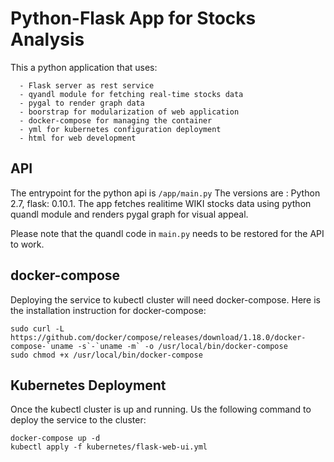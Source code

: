 # Python-Flask App for Stocks Analysis
This a python application that uses:

      - Flask server as rest service
      - qyandl module for fetching real-time stocks data
      - pygal to render graph data
      - boorstrap for modularization of web application
      - docker-compose for managing the container
      - yml for kubernetes configuration deployment
      - html for web development
 
 ## API
 The entrypoint for the python api is ```/app/main.py```
 The versions are : Python 2.7, flask: 0.10.1.
The app fetches realitime WIKI stocks data using python quandl module and renders pygal graph for visual appeal. 

Please note that the quandl code in `main.py` needs to be restored for the API to work.

## docker-compose
Deploying the service to kubectl cluster will need docker-compose.
Here is the installation instruction for docker-compose:
```
sudo curl -L https://github.com/docker/compose/releases/download/1.18.0/docker-compose-`uname -s`-`uname -m` -o /usr/local/bin/docker-compose
sudo chmod +x /usr/local/bin/docker-compose
```
 ## Kubernetes Deployment
Once the kubectl cluster is up and running. Us the following command to deploy the service to the cluster:
```
docker-compose up -d
kubectl apply -f kubernetes/flask-web-ui.yml
```
